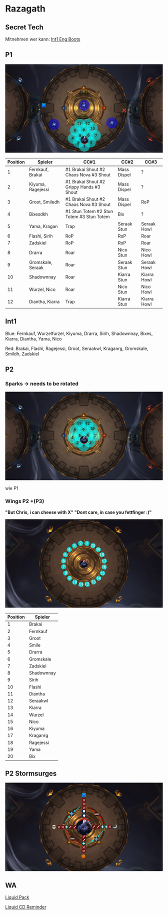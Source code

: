 # Razagath

## Secret Tech 

Mitnehmen wer kann: [Int1 Eng Boots](https://www.wowhead.com/item=172912/momentum-redistributor-boots)

## P1

![P1](/images/raziP1.png)

| Position    | Spieler | CC#1 | CC#2 | CC#3 |
| ----------- | ----------- | ----------- | ----------- | ----------- |
| 1  | Fernkauf, Brakai | #1 Brakai Shout #2 Chaos Nova #3 Shout | Mass Dispel | ? |
| 2  | Kiyuma, Ragejessi| #1 Brakai Shout #2 Grippy Hands #3 Shout | Mass Dispel | ? |
| 3  | Groot, Smiledh   | #1 Brakai Shout #2 Chaos Nova #3 Shout | Mass Dispel | RoP |
| 4  | Bixesdkh         | #1 Stun Totem #2 Stun Totem #3 Stun Totem | Bix | ? |
| 5  | Yama, Kragan     | Trap | Seraak Stun | Seraak Howl |
| 6  | Flashi, Sirih    | RoP | RoP | Roar |
| 7  | Zadskiel         | RoP | RoP | Roar |
| 8  | Drarra           | Roar | Nico Stun | Nico Howl |
| 9  | Gromskale, Seraak| Roar | Seraak Stun | Seraak Howl |
| 10 | Shadownnay       | Roar | Kiarra Stun | Kiarra Howl |
| 11 | Wurzel, Nico     | Roar | Nico Stun | Nico Howl |
| 12 | Diantha, Kiarra  | Trap | Kiarra Stun | Kiarra Howl |

## Int1

Blue: Fernkauf, Wurzelfurzel, Kiyuma, Drarra, Sirih, Shadownnay, Bixes, Kiarra, Diantha, Yama, Nico

Red: Brakai, Flashi, Ragejessi, Groot, Seraakwl, Kraganrg, Gromskale, Smildh, Zadskiel

## P2

### Sparks -> needs to be rotated

![P2_Sparks](/images/6_p2sparks.png)

wie P1

### Wings P2 +(P3)

**"But Chris, i can cheese with X" "Dont care, in case you fettfinger :)"**

![P2_Wings](/images/6_p2wingsv2.png)

| Position    | Spieler |
| ----------- | ----------- |
| 1 | Brakai |
| 2 | Fernkauf |
| 3 | Groot |
| 4 | Smile |
| 5 | Drarra |
| 6 | Gromskale |
| 7 | Zadskiel |
| 8 | Shadownnay |
| 9 | Sirih |
| 10 | Flashi |
| 11 | Diantha |
| 12 | Seraakwl |
| 13 | Kiarra |
| 14 | Wurzel |
| 15 | Nico |
| 16 | Kiyuma |
| 17 | Kraganrg |
| 18 | Ragejessi |
| 19 | Yama |
| 20 | Bix |

## P2 Stormsurges

![Liquid Strat](/images/6_p2stormsurge.png)


## WA

[Liquid Pack](https://wago.io/LiquidVault)

[Liquid CD Reminder](https://wago.io/cDPzpjk7w)
